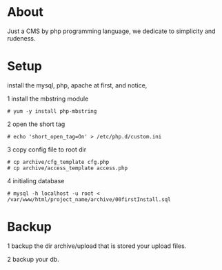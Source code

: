 About
============

Just a CMS by php programming language, we dedicate to simplicity and rudeness.



Setup
============

install the mysql, php, apache at first, and notice, 

1 install the mbstring module

	# yum -y install php-mbstring

2 open the short tag

	# echo 'short_open_tag=On' > /etc/php.d/custom.ini

3 copy config file to root dir

	# cp archive/cfg_template cfg.php
	# cp archive/access_template access.php

4 initialing database

	# mysql -h localhost -u root < /var/www/html/project_name/archive/00firstInstall.sql



Backup
============

1 backup the dir archive/upload that is stored your upload files.

2 backup your db.


